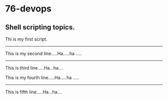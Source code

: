 # 76-devops
Shell scripting topics.
-----------------------------

Thi is my first script.

----------------------

This is my second line.....Ha.....ha .....

---------------------

This is third line.....Ha...ha....

This is my fourth line.....Ha.....ha .....

---------------------

This is fifth line.....Ha...ha....

